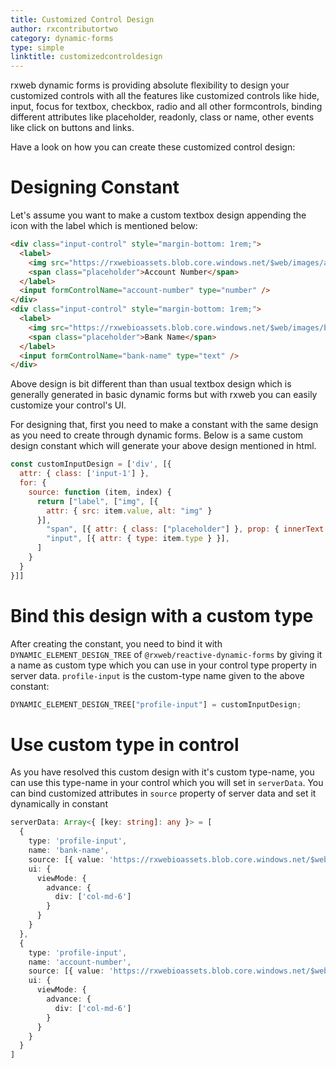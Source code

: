 ```yaml
---
title: Customized Control Design
author: rxcontributortwo
category: dynamic-forms
type: simple
linktitle: customizedcontroldesign
---
```


rxweb dynamic forms is providing absolute flexibility to design your customized controls with all the features like customized controls like hide, input, focus for textbox, checkbox, radio and all other formcontrols, binding different attributes like placeholder, readonly, class or name, other events like click on buttons and links.

Have a look on how you can create these customized control design:

# Designing Constant

Let's assume you want to make a custom textbox design appending the icon with the label which is mentioned below: 

```html
<div class="input-control" style="margin-bottom: 1rem;">
  <label>
    <img src="https://rxwebioassets.blob.core.windows.net/$web/images/account.svg" />
    <span class="placeholder">Account Number</span>
  </label>
  <input formControlName="account-number" type="number" />
</div>
<div class="input-control" style="margin-bottom: 1rem;">
  <label>
    <img src="https://rxwebioassets.blob.core.windows.net/$web/images/bank.svg" />
    <span class="placeholder">Bank Name</span>
  </label>
  <input formControlName="bank-name" type="text" />
</div>
```

Above design is bit different than than usual textbox design which is generally generated in basic dynamic forms but with rxweb you can easily customize your control's UI. 

For designing that, first you need to make a constant with the same design as you need to create through dynamic forms. Below is a same custom design constant which will generate your above design mentioned in html.

```js
const customInputDesign = ['div', [{
  attr: { class: ['input-1'] },
  for: {
    source: function (item, index) {
      return ["label", ["img", [{
        attr: { src: item.value, alt: "img" }
      }],
        "span", [{ attr: { class: ["placeholder"] }, prop: { innerText: item.text } }]],
        "input", [{ attr: { type: item.type } }],
      ]
    }
  }
}]]
```

# Bind this design with a custom type

After creating the constant, you need to bind it with `DYNAMIC_ELEMENT_DESIGN_TREE` of `@rxweb/reactive-dynamic-forms` by giving it a name as custom type which you can use in your control type property in server data. `profile-input` is the custom-type name given to the above constant:

```ts
DYNAMIC_ELEMENT_DESIGN_TREE["profile-input"] = customInputDesign;
```

# Use custom type in control

As you have resolved this custom design with it's custom type-name, you can use this type-name in your control which you will set in `serverData`. You can bind customized attributes in `source` property of server data and set it dynamically in constant 

```ts
serverData: Array<{ [key: string]: any }> = [
  {
    type: 'profile-input',
    name: 'bank-name',
    source: [{ value: 'https://rxwebioassets.blob.core.windows.net/$web/images/bank.svg', text: 'Bank Name', type: 'text' }],
    ui: {
      viewMode: {
        advance: {
          div: ['col-md-6']
        }
      }
    }
  },
  {
    type: 'profile-input',
    name: 'account-number',
    source: [{ value: 'https://rxwebioassets.blob.core.windows.net/$web/images/account.svg', text: 'Account Number', type: 'number' }],
    ui: {
      viewMode: {
        advance: {
          div: ['col-md-6']
        }
      }
    }
  }
]
```

